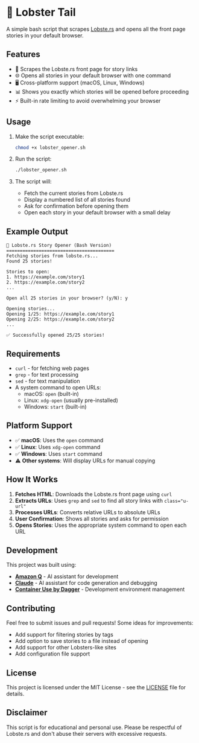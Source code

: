 # 🦞 Lobster Tail

A simple bash script that scrapes [Lobste.rs](https://lobste.rs) and opens all the front page stories in your default browser.

## Features

- 🦞 Scrapes the Lobste.rs front page for story links
- 🌐 Opens all stories in your default browser with one command
- 🖥️ Cross-platform support (macOS, Linux, Windows)
- 📊 Shows you exactly which stories will be opened before proceeding
- ⚡ Built-in rate limiting to avoid overwhelming your browser

## Usage

1. Make the script executable:
   ```bash
   chmod +x lobster_opener.sh
   ```

2. Run the script:
   ```bash
   ./lobster_opener.sh
   ```

3. The script will:
   - Fetch the current stories from Lobste.rs
   - Display a numbered list of all stories found
   - Ask for confirmation before opening them
   - Open each story in your default browser with a small delay

## Example Output

```
🦞 Lobste.rs Story Opener (Bash Version)
========================================
Fetching stories from lobste.rs...
Found 25 stories!

Stories to open:
1. https://example.com/story1
2. https://example.com/story2
...

Open all 25 stories in your browser? (y/N): y

Opening stories...
Opening 1/25: https://example.com/story1
Opening 2/25: https://example.com/story2
...

✅ Successfully opened 25/25 stories!
```

## Requirements

- `curl` - for fetching web pages
- `grep` - for text processing
- `sed` - for text manipulation
- A system command to open URLs:
  - macOS: `open` (built-in)
  - Linux: `xdg-open` (usually pre-installed)
  - Windows: `start` (built-in)

## Platform Support

- ✅ **macOS**: Uses the `open` command
- ✅ **Linux**: Uses `xdg-open` command
- ✅ **Windows**: Uses `start` command
- ⚠️ **Other systems**: Will display URLs for manual copying

## How It Works

1. **Fetches HTML**: Downloads the Lobste.rs front page using `curl`
2. **Extracts URLs**: Uses `grep` and `sed` to find all story links with `class="u-url"`
3. **Processes URLs**: Converts relative URLs to absolute URLs
4. **User Confirmation**: Shows all stories and asks for permission
5. **Opens Stories**: Uses the appropriate system command to open each URL

## Development

This project was built using:
- **[Amazon Q](https://aws.amazon.com/q/)** - AI assistant for development
- **[Claude](https://claude.ai)** - AI assistant for code generation and debugging
- **[Container Use by Dagger](https://github.com/dagger/container-use)** - Development environment management

## Contributing

Feel free to submit issues and pull requests! Some ideas for improvements:

- Add support for filtering stories by tags
- Add option to save stories to a file instead of opening
- Add support for other Lobsters-like sites
- Add configuration file support

## License

This project is licensed under the MIT License - see the [LICENSE](LICENSE) file for details.

## Disclaimer

This script is for educational and personal use. Please be respectful of Lobste.rs and don't abuse their servers with excessive requests.